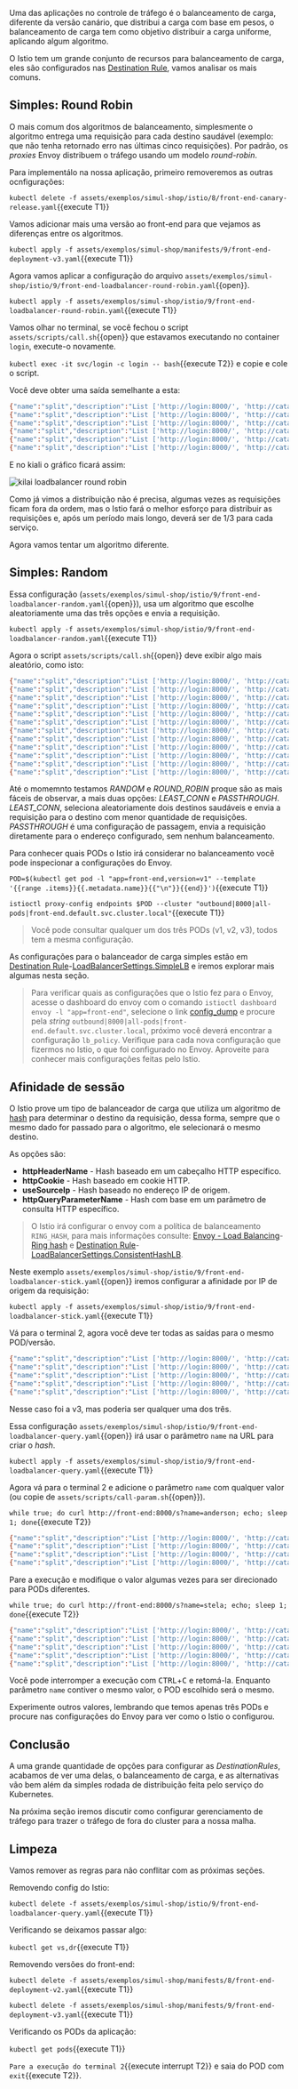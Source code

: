 Uma das aplicações no controle de tráfego é o balanceamento de carga, diferente da versão canário, que distribui a carga com base em pesos, o balanceamento de carga tem como objetivo distribuir a carga uniforme, aplicando algum algoritmo.

O Istio tem um grande conjunto de recursos para balanceamento de carga, eles são configurados nas [Destination Rule](https://istio.io/latest/docs/reference/config/networking/destination-rule/), vamos analisar os mais comuns.

## Simples: Round Robin

O mais comum dos algoritmos de balanceamento, simplesmente o algoritmo entrega uma requisição para cada destino saudável (exemplo: que não tenha retornado erro nas últimas cinco requisições). Por padrão, os _proxies_ Envoy distribuem o tráfego usando um modelo _round-robin_.

Para implementálo na nossa aplicação, primeiro removeremos as outras ocnfigurações:

`kubectl delete -f assets/exemplos/simul-shop/istio/8/front-end-canary-release.yaml`{{execute T1}}

Vamos adicionar mais uma versão ao front-end para que vejamos as diferenças entre os algoritmos.

`kubectl apply -f assets/exemplos/simul-shop/manifests/9/front-end-deployment-v3.yaml`{{execute T1}}

Agora vamos aplicar a configuração do arquivo `assets/exemplos/simul-shop/istio/9/front-end-loadbalancer-round-robin.yaml`{{open}}.

`kubectl apply -f assets/exemplos/simul-shop/istio/9/front-end-loadbalancer-round-robin.yaml`{{execute T1}}

Vamos olhar no terminal, se você fechou o script `assets/scripts/call.sh`{{open}} que estavamos executando no container `login`, execute-o novamente.

`kubectl exec -it svc/login -c login -- bash`{{execute T2}} e copie e cole o script.

Você deve obter uma saída semelhante a esta:

```bash
{"name":"split","description":"List ['http://login:8000/', 'http://catalogue:8000/', 'http://orders:8000/s']","app":"front-end","version":"v1","when":"2020-11-09 22:21:31"}
{"name":"split","description":"List ['http://login:8000/', 'http://catalogue:8000/', 'http://orders:8000/s']","app":"front-end","version":"v2","when":"2020-11-09 22:21:32"}
{"name":"split","description":"List ['http://login:8000/', 'http://catalogue:8000/', 'http://orders:8000/s']","app":"front-end","version":"v3","when":"2020-11-09 22:21:33"}
{"name":"split","description":"List ['http://login:8000/', 'http://catalogue:8000/', 'http://orders:8000/s']","app":"front-end","version":"v1","when":"2020-11-09 22:21:34"}
{"name":"split","description":"List ['http://login:8000/', 'http://catalogue:8000/', 'http://orders:8000/s']","app":"front-end","version":"v2","when":"2020-11-09 22:21:35"}
{"name":"split","description":"List ['http://login:8000/', 'http://catalogue:8000/', 'http://orders:8000/s']","app":"front-end","version":"v3","when":"2020-11-09 22:21:37"}
```

E no kiali o gráfico ficará assim:

![kilai loadbalancer round robin](./assets/kilai-loadbalancer-round-robin.png)

Como já vimos a distribuição não é precisa, algumas vezes as requisições ficam fora da ordem, mas o Istio fará o melhor esforço para distribuir as requisições e, após um período mais longo, deverá ser de 1/3 para cada serviço.

Agora vamos tentar um algoritmo diferente.

## Simples: Random

Essa configuração (`assets/exemplos/simul-shop/istio/9/front-end-loadbalancer-random.yaml`{{open}}), usa um algoritmo que escolhe aleatoriamente uma das três opções e envia a requisição.

`kubectl apply -f assets/exemplos/simul-shop/istio/9/front-end-loadbalancer-random.yaml`{{execute T1}}

Agora o script `assets/scripts/call.sh`{{open}} deve exibir algo mais aleatório, como isto:

```bash
{"name":"split","description":"List ['http://login:8000/', 'http://catalogue:8000/', 'http://orders:8000/s']","app":"front-end","version":"v3","when":"2020-11-09 22:25:52"}
{"name":"split","description":"List ['http://login:8000/', 'http://catalogue:8000/', 'http://orders:8000/s']","app":"front-end","version":"v2","when":"2020-11-09 22:25:53"}
{"name":"split","description":"List ['http://login:8000/', 'http://catalogue:8000/', 'http://orders:8000/s']","app":"front-end","version":"v2","when":"2020-11-09 22:25:55"}
{"name":"split","description":"List ['http://login:8000/', 'http://catalogue:8000/', 'http://orders:8000/s']","app":"front-end","version":"v1","when":"2020-11-09 22:25:56"}
{"name":"split","description":"List ['http://login:8000/', 'http://catalogue:8000/', 'http://orders:8000/s']","app":"front-end","version":"v1","when":"2020-11-09 22:25:57"}
{"name":"split","description":"List ['http://login:8000/', 'http://catalogue:8000/', 'http://orders:8000/s']","app":"front-end","version":"v3","when":"2020-11-09 22:25:58"}
{"name":"split","description":"List ['http://login:8000/', 'http://catalogue:8000/', 'http://orders:8000/s']","app":"front-end","version":"v3","when":"2020-11-09 22:25:59"}
{"name":"split","description":"List ['http://login:8000/', 'http://catalogue:8000/', 'http://orders:8000/s']","app":"front-end","version":"v2","when":"2020-11-09 22:26:00"}
{"name":"split","description":"List ['http://login:8000/', 'http://catalogue:8000/', 'http://orders:8000/s']","app":"front-end","version":"v1","when":"2020-11-09 22:26:02"}
{"name":"split","description":"List ['http://login:8000/', 'http://catalogue:8000/', 'http://orders:8000/s']","app":"front-end","version":"v1","when":"2020-11-09 22:26:03"}
{"name":"split","description":"List ['http://login:8000/', 'http://catalogue:8000/', 'http://orders:8000/s']","app":"front-end","version":"v3","when":"2020-11-09 22:26:04"}
{"name":"split","description":"List ['http://login:8000/', 'http://catalogue:8000/', 'http://orders:8000/s']","app":"front-end","version":"v1","when":"2020-11-09 22:26:05"}
```

Até o momemnto testamos _RANDOM_ e _ROUND_ROBIN_ proque são as mais fáceis de observar, a mais duas opções: _LEAST_CONN_ e _PASSTHROUGH_. _LEAST_CONN_, seleciona aleatoriamente dois destinos saudáveis e envia a requisição para o destino com menor quantidade de requisições. _PASSTHROUGH_ é uma configuração de passagem, envia a requisição diretamente para o endereço configurado, sem nenhum balanceamento.

Para conhecer quais PODs o Istio irá considerar no balanceamento você pode inspecionar a configurações do Envoy.

`POD=$(kubectl get pod -l "app=front-end,version=v1" --template '{{range .items}}{{.metadata.name}}{{"\n"}}{{end}}')`{{execute T1}}

`istioctl proxy-config endpoints $POD --cluster "outbound|8000|all-pods|front-end.default.svc.cluster.local"`{{execute T1}}

> Você pode consultar qualquer um dos três PODs (v1, v2, v3), todos tem a mesma configuração.

As configurações para o balanceador de carga simples estão em [Destination Rule](https://istio.io/latest/docs/reference/config/networking/destination-rule/)-[LoadBalancerSettings.SimpleLB](LoadBalancerSettings.SimpleLB) e iremos explorar mais algumas nesta seção.

> Para verificar quais as configurações que o Istio fez para o Envoy, acesse o dashboard do envoy com o comando `istioctl dashboard envoy -l "app=front-end"`, selecione o link [config_dump](http://localhost:15000/config_dump) e procure pela _string_ `outbound|8000|all-pods|front-end.default.svc.cluster.local`, próximo você deverá encontrar a configuração `lb_policy`. Verifique para cada nova configuração que fizermos no Istio, o que foi configurado no Envoy. Aproveite para conhecer mais configurações feitas pelo Istio.

## Afinidade de sessão

O Istio prove um tipo de balanceador de carga que utiliza um algoritmo de [hash](https://en.wikipedia.org/wiki/Hash_function) para determinar o destino da requisição, dessa forma, sempre que o mesmo dado for passado para o algoritmo, ele selecionará o mesmo destino.

As opções são:

* **httpHeaderName** - Hash baseado em um cabeçalho HTTP específico.
* **httpCookie** - Hash baseado em cookie HTTP.
* **useSourceIp** - Hash baseado no endereço IP de origem.
* **httpQueryParameterName** - Hash com base em um parâmetro de consulta HTTP específico.

> O Istio irá configurar o envoy com a política de balanceamento `RING_HASH`, para mais informações consulte: [Envoy - Load Balancing](https://www.envoyproxy.io/docs/envoy/latest/intro/arch_overview/upstream/load_balancing/load_balancing)-[Ring hash](https://www.envoyproxy.io/docs/envoy/latest/intro/arch_overview/upstream/load_balancing/load_balancers.html?highlight=hash#ring-hash) e [Destination Rule](https://istio.io/latest/docs/reference/config/networking/destination-rule/)-[LoadBalancerSettings.ConsistentHashLB](https://istio.io/latest/docs/reference/config/networking/destination-rule/#LoadBalancerSettings-ConsistentHashLB).

Neste exemplo `assets/exemplos/simul-shop/istio/9/front-end-loadbalancer-stick.yaml`{{open}} iremos configurar a afinidade por IP de origem da requisição:

`kubectl apply -f assets/exemplos/simul-shop/istio/9/front-end-loadbalancer-stick.yaml`{{execute T1}}

Vá para o terminal 2, agora você deve ter todas as saídas para o mesmo POD/versão.

```bash
{"name":"split","description":"List ['http://login:8000/', 'http://catalogue:8000/', 'http://orders:8000/s']","app":"front-end","version":"v3","when":"2020-11-10 17:48:24"}
{"name":"split","description":"List ['http://login:8000/', 'http://catalogue:8000/', 'http://orders:8000/s']","app":"front-end","version":"v3","when":"2020-11-10 17:48:25"}
{"name":"split","description":"List ['http://login:8000/', 'http://catalogue:8000/', 'http://orders:8000/s']","app":"front-end","version":"v3","when":"2020-11-10 17:48:26"}
{"name":"split","description":"List ['http://login:8000/', 'http://catalogue:8000/', 'http://orders:8000/s']","app":"front-end","version":"v3","when":"2020-11-10 17:48:27"}
{"name":"split","description":"List ['http://login:8000/', 'http://catalogue:8000/', 'http://orders:8000/s']","app":"front-end","version":"v3","when":"2020-11-10 17:48:28"}
```

Nesse caso foi a v3, mas poderia ser qualquer uma dos três.

Essa configuração `assets/exemplos/simul-shop/istio/9/front-end-loadbalancer-query.yaml`{{open}} irá usar o parâmetro `name` na URL para criar o _hash_.

`kubectl apply -f assets/exemplos/simul-shop/istio/9/front-end-loadbalancer-query.yaml`{{execute T1}}

Agora vá para o terminal 2 e adicione o parâmetro `name` com qualquer valor (ou copie de `assets/scripts/call-param.sh`{{open}}).

`while true; do curl http://front-end:8000/s?name=anderson; echo; sleep 1; done`{{execute T2}}

```bash
{"name":"split","description":"List ['http://login:8000/', 'http://catalogue:8000/', 'http://orders:8000/s']","app":"front-end","version":"v1","when":"2020-11-10 17:52:46"}
{"name":"split","description":"List ['http://login:8000/', 'http://catalogue:8000/', 'http://orders:8000/s']","app":"front-end","version":"v1","when":"2020-11-10 17:52:47"}
{"name":"split","description":"List ['http://login:8000/', 'http://catalogue:8000/', 'http://orders:8000/s']","app":"front-end","version":"v1","when":"2020-11-10 17:52:48"}
{"name":"split","description":"List ['http://login:8000/', 'http://catalogue:8000/', 'http://orders:8000/s']","app":"front-end","version":"v1","when":"2020-11-10 17:52:49"}
````

Pare a execução e modifique o valor algumas vezes para ser direcionado para PODs diferentes.

`while true; do curl http://front-end:8000/s?name=stela; echo; sleep 1; done`{{execute T2}}

```bash
{"name":"split","description":"List ['http://login:8000/', 'http://catalogue:8000/', 'http://orders:8000/s']","app":"front-end","version":"v3","when":"2020-11-10 17:53:01"}
{"name":"split","description":"List ['http://login:8000/', 'http://catalogue:8000/', 'http://orders:8000/s']","app":"front-end","version":"v3","when":"2020-11-10 17:53:02"}
{"name":"split","description":"List ['http://login:8000/', 'http://catalogue:8000/', 'http://orders:8000/s']","app":"front-end","version":"v3","when":"2020-11-10 17:53:03"}
{"name":"split","description":"List ['http://login:8000/', 'http://catalogue:8000/', 'http://orders:8000/s']","app":"front-end","version":"v3","when":"2020-11-10 17:53:04"}
{"name":"split","description":"List ['http://login:8000/', 'http://catalogue:8000/', 'http://orders:8000/s']","app":"front-end","version":"v3","when":"2020-11-10 17:53:05"}
```

Você pode interromper a execução com <kbd>CTRL</kbd>+<kbd>C</kbd> e retomá-la. Enquanto parâmetro `name` contiver o mesmo valor, o POD escolhido será o mesmo.

Experimente outros valores, lembrando que temos apenas três PODs e procure nas configurações do Envoy para ver como o Istio o configurou.

## Conclusão

A uma grande quantidade de opções para configurar as _DestinationRules_, acabamos de ver uma delas, o balanceamento de carga, e as alternativas vão bem além da simples rodada de distribuição feita pelo serviço do Kubernetes.

Na próxima seção iremos discutir como configurar gerenciamento de tráfego para trazer o tráfego de fora do cluster para a nossa malha.

## Limpeza

Vamos remover as regras para não conflitar com as próximas seções.

Removendo config do Istio:

`kubectl delete -f assets/exemplos/simul-shop/istio/9/front-end-loadbalancer-query.yaml`{{execute T1}}

Verificando se deixamos passar algo:

`kubectl get vs,dr`{{execute T1}}

Removendo versões do front-end:

`kubectl delete -f assets/exemplos/simul-shop/manifests/8/front-end-deployment-v2.yaml`{{execute T1}}

`kubectl delete -f assets/exemplos/simul-shop/manifests/9/front-end-deployment-v3.yaml`{{execute T1}}

Verificando os PODs da aplicação:

`kubectl get pods`{{execute T1}}

`Pare a execução do terminal 2`{{execute interrupt T2}} e saia do POD com `exit`{{execute T2}}.
